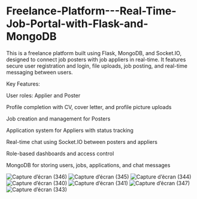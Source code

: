 # Freelance-Platform---Real-Time-Job-Portal-with-Flask-and-MongoDB
This is a freelance platform built using Flask, MongoDB, and Socket.IO, designed to connect job posters with job appliers in real-time. It features secure user registration and login, file uploads, job posting, and real-time messaging between users.

Key Features:

User roles: Applier and Poster

Profile completion with CV, cover letter, and profile picture uploads

Job creation and management for Posters

Application system for Appliers with status tracking

Real-time chat using Socket.IO between posters and appliers

Role-based dashboards and access control

MongoDB for storing users, jobs, applications, and chat messages

![Capture d’écran (346)](https://github.com/user-attachments/assets/3fa16ff9-b314-48f4-9ffd-181bbd0a29fc)
![Capture d’écran (345)](https://github.com/user-attachments/assets/c3766746-6bff-426d-9590-ea54d5ed19ce)
![Capture d’écran (344)](https://github.com/user-attachments/assets/e74b677b-ce17-40d6-84ce-723ace712be8)
![Capture d’écran (340)](https://github.com/user-attachments/assets/3d67d9bc-4644-48e0-820b-b4e55f7b2593)
![Capture d’écran (341)](https://github.com/user-attachments/assets/4cc74e2b-cc58-42f3-9f96-80b2a3d82fd6)
![Capture d’écran (347)](https://github.com/user-attachments/assets/bde13fc1-1666-48e7-ac76-e5c711bd2bc1)
![Capture d’écran (343)](https://github.com/user-attachments/assets/accb317a-6bc1-46f8-b67a-8ec9d39a6fcc)

